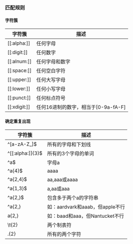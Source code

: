 ### 匹配规则

#### 字符簇

| 字符簇       | 描述                                |
| ------------ | ----------------------------------- |
| [[:alpha:]]  | 任何字母                            |
| [[:digit:]]  | 任何数字                            |
| [[:alnum:]]  | 任何字母和数字                      |
| [[:space:]]  | 任何空白字符                        |
| [[:upper:]]  | 任何大写字母                        |
| [[:lower:]]  | 任何小写字母                        |
| [[:punct:]]  | 任何标点符号                        |
| [[:xdigit:]] | 任何16进制的数字，相当于[0-9a-fA-F] |

#### 确定重复出现

| 字符簇           | 描述                            |
| ---------------- | ------------------------------- |
| ^[a-zA-Z_]$      | 所有的字母和下划线              |
| ^[[:alpha:]]{3}$ | 所有的3个字母的单词             |
| ^a$              | 字母a                           |
| ^a{4}$           | aaaa                            |
| ^a{2,4}$         | aa,aaa或aaaa                    |
| ^a{1,3}$         | a,aa或aaa                       |
| ^a{2,}$          | 包含多于两个a的字符串           |
| ^a{2,}           | 如：aardvark和aaab，但apple不行 |
| a{2,}            | 如：baad和aaa，但Nantucket不行  |
| \t{2}            | 两个制表符                      |
| .{2}             | 所有的两个字符                  |

